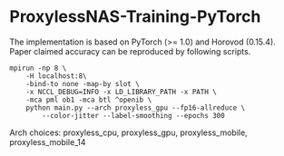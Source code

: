 # ProxylessNAS-Training-PyTorch

The implementation is based on PyTorch (>= 1.0) and Horovod (0.15.4). Paper claimed accuracy can be reproduced by following scripts.

```
mpirun -np 8 \
    -H localhost:8\
    -bind-to none -map-by slot \
    -x NCCL_DEBUG=INFO -x LD_LIBRARY_PATH -x PATH \
    -mca pml ob1 -mca btl ^openib \
    python main.py --arch proxyless_gpu --fp16-allreduce \
        --color-jitter --label-smoothing --epochs 300 
```

Arch choices:
    proxyless_cpu, proxyless_gpu, proxyless_mobile, proxyless_mobile_14
